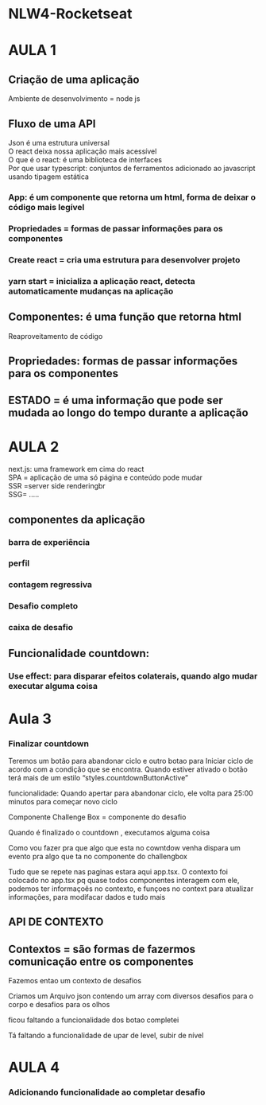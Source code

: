 # NLW4-Rocketseat

# AULA 1

## Criação de uma aplicação 
Ambiente de desenvolvimento = node js

## Fluxo de uma API
Json é uma estrutura universal<br>
O react deixa nossa aplicação mais acessível<br>
O que é o react: é uma biblioteca de interfaces <br>
Por que usar typescript: conjuntos de ferramentos adicionado ao javascript usando tipagem estática<br>

### App: é um componente que retorna um html, forma de deixar o código mais legível

### Propriedades = formas de passar informações para os componentes

### Create react = cria uma estrutura para desenvolver projeto
### yarn start = inicializa a aplicação react, detecta automaticamente mudanças na aplicação

## Componentes: é uma função que retorna html
Reaproveitamento de código<br>

## Propriedades: formas de passar informações para os componentes

## ESTADO = é uma informação que pode ser mudada ao longo do tempo durante a aplicação

# AULA 2
next.js: uma framework em cima do react<br>
SPA = aplicação de uma só página e conteúdo pode mudar<br>
SSR =server side renderingbr <br>
SSG= ..... <br>

## componentes da aplicação 

### barra de experiência
### perfil
### contagem regressiva
### Desafio completo
### caixa de desafio


## Funcionalidade countdown:
### Use effect: para disparar efeitos colaterais, quando algo mudar executar alguma coisa

# Aula 3

### Finalizar countdown
<p> Teremos um botão para  abandonar ciclo e outro botao para Iniciar ciclo de acordo com a condição que se encontra. Quando estiver ativado o botão terá mais de um estilo “styles.countdownButtonActive” <p>

<p>funcionalidade: Quando apertar para abandonar ciclo, ele volta para 25:00 minutos para começar novo ciclo</p>

<p>Componente Challenge Box = componente do desafio</p>

<p>Quando é finalizado o countdown , executamos alguma coisa<p>

<p>Como vou fazer pra que algo que  esta  no cowntdow venha dispara  um evento pra algo que ta no componente do challengbox</p>

<p>Tudo que se repete nas paginas estara aqui app.tsx. O contexto foi colocado no app.tsx pq quase todos componentes interagem com ele,
podemos ter informaçoẽs no contexto, e funçoes no context para
atualizar informações, para modifacar dados e tudo mais</p>


## API DE CONTEXTO
## Contextos = são formas de fazermos comunicação entre os componentes

<p>Fazemos entao um contexto de desafios</p>

<p>Criamos um Arquivo json contendo um array com diversos desafios para o corpo e desafios para os olhos</p>

<p>ficou faltando a funcionalidade dos botao
completei</p>

</p>Tá faltando a funcionalidade de upar de level, subir de nível


# AULA 4
### Adicionando funcionalidade ao completar desafio
